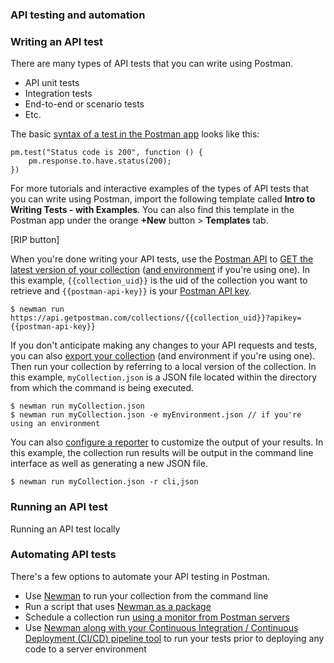 ### API testing and automation

### Writing an API test

There are many types of API tests that you can write using Postman.
* API unit tests
* Integration tests
* End-to-end or scenario tests
* Etc.

The basic [syntax of a test in the Postman app](https://learning.getpostman.com/docs/postman/scripts/test_scripts) looks like this:

```
pm.test("Status code is 200", function () {
    pm.response.to.have.status(200);
})
```

For more tutorials and interactive examples of the types of API tests that you can write using Postman, import the following template called **Intro to Writing Tests - with Examples**. You can also find this template in the Postman app under the orange **+New** button > **Templates** tab.

[RIP button]

When you're done writing your API tests, use the [Postman API](https://docs.api.getpostman.com/) to [GET the latest version of your collection](https://docs.api.getpostman.com/?version=latest#647806d5-492a-eded-1df6-6529b5dc685c) ([and environment](https://docs.api.getpostman.com/?version=latest#96c34392-1e36-d1cb-af89-1c95365184ab) if you're using one). In this example, `{{collection_uid}}` is the uid of the collection you want to retrieve and `{{postman-api-key}}` is your [Postman API key](https://docs.api.getpostman.com/?version=latest#authentication).

    $ newman run https://api.getpostman.com/collections/{{collection_uid}}?apikey={{postman-api-key}}

If you don't anticipate making any changes to your API requests and tests, you can also [export your collection](https://learning.getpostman.com/docs/postman/collections/data_formats/#exporting-postman-data) (and environment if you're using one). Then run your collection by referring to a local version of the collection. In this example, `myCollection.json` is a JSON file located within the directory from which the command is being executed.

    $ newman run myCollection.json
    $ newman run myCollection.json -e myEnvironment.json // if you're using an environment

You can also [configure a reporter](https://github.com/postmanlabs/newman#reporters) to customize the output of your results. In this example, the collection run results will be output in the command line interface as well as generating a new JSON file.

    $ newman run myCollection.json -r cli,json

### Running an API test

Running an API test locally

### Automating API tests

There's a few options to automate your API testing in Postman.
* Use [Newman](https://github.com/postmanlabs/newman) to run your collection from the command line
* Run a script that uses [Newman as a package](https://github.com/postmanlabs/newman#using-newman-as-a-library)
* Schedule a collection run [using a monitor from Postman servers](https://learning.getpostman.com/docs/postman/monitors/intro_monitors)
* Use [Newman along with your Continuous Integration / Continuous Deployment (CI/CD) pipeline tool](https://learning.getpostman.com/docs/postman/collection_runs/integration_with_jenkins) to run your tests prior to deploying any code to a server environment
